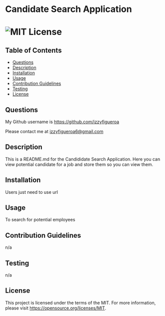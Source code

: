 
  # Candidate Search Application
  # ![MIT License](https://img.shields.io/badge/License-MIT-yellow.svg)

  ## Table of Contents
  - [Questions](#questions)
  - [Description](#description)
  - [Installation](#installation)
  - [Usage](#usage)
  - [Contribution Guidelines](#contribution-guidelines)
  - [Testing](#testing)
  - [License](#license)

  ## Questions
 My Github username is https://github.com/izzyfigueroa

 
 Please contact me at izzyfigueroa6@gmail.com

  ## Description
 This is a README.md for the Candididate Search Application. Here you can view potential candidate for a job and store them so you can view them.

  ## Installation
 Users just need to use url
  ## Usage
 To search for potential employees

  ## Contribution Guidelines
 n/a
  ## Testing
 n/a

  ## License
This project is licensed under the terms of the MIT. For more information, please visit https://opensource.org/licenses/MIT.


